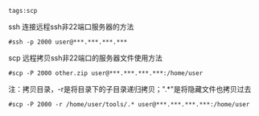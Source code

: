 ```
tags:scp
```
ssh 连接远程ssh非22端口服务器的方法

```
#ssh -p 2000 user@***.***.***.***
```
<!--more-->
scp 远程拷贝ssh非22端口的服务器文件使用方法
```
#scp -P 2000 other.zip user@***.***.***.***:/home/user
```
注：拷贝目录，-r是将目录下的子目录递归拷贝；".*"是将隐藏文件也拷贝过去
```
#scp -P 2000 -r /home/user/tools/.* user@***.***.***.***:/home/user
```